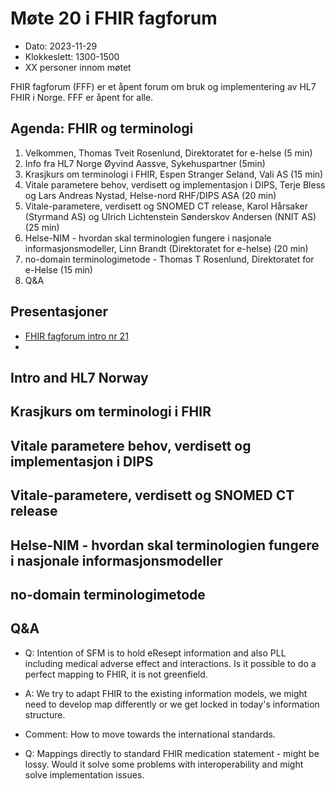 # Møte 20 i FHIR fagforum

* Dato: 2023-11-29
* Klokkeslett: 1300-1500
* XX personer innom møtet 

FHIR fagforum (FFF) er et åpent forum om bruk og implementering av HL7 FHIR i Norge. FFF er åpent for alle.

## Agenda: FHIR og terminologi

1. Velkommen, Thomas Tveit Rosenlund, Direktoratet for e-helse (5 min)
2. Info fra HL7 Norge Øyvind Aassve, Sykehuspartner (5min)
3. Krasjkurs om terminologi i FHIR, Espen Stranger Seland, Vali AS (15 min)
4. Vitale parametere behov, verdisett og implementasjon i DIPS, Terje Bless og Lars Andreas Nystad, Helse-nord RHF/DIPS ASA (20 min)
5. Vitale-parametere, verdisett og SNOMED CT release, Karol Hårsaker (Styrmand AS) og Ulrich Lichtenstein Sønderskov Andersen (NNIT AS) (25 min)
6. Helse-NIM - hvordan skal terminologien fungere i nasjonale informasjonsmodeller, Linn Brandt (Direktoratet for e-helse) (20 min)  
7. no-domain terminologimetode - Thomas T Rosenlund, Direktoratet for e-Helse (15 min)  
8. Q&A  

## Presentasjoner

* [FHIR fagforum intro nr 21](../presentasjon/2023-11-29-FHIR-fagforum-21.pdf)
* 

## Intro and HL7 Norway


## Krasjkurs om terminologi i FHIR


## Vitale parametere behov, verdisett og implementasjon i DIPS

## Vitale-parametere, verdisett og SNOMED CT release

## Helse-NIM - hvordan skal terminologien fungere i nasjonale informasjonsmodeller

## no-domain terminologimetode

## Q&A

* Q: Intention of SFM is to hold eResept information and also PLL including medical adverse effect and interactions. Is it possible to do a perfect mapping to FHIR, it is not greenfield.  
* A: We try to adapt FHIR to the existing information models, we might need to develop map differently or we get locked in today's information structure.
* Comment: How to move towards the international standards.
  
* Q: Mappings directly to standard FHIR medication statement - might be lossy. Would it solve some problems with interoperability and might solve implementation issues.
